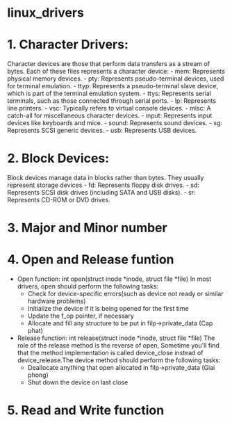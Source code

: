 # linux_drivers
# 1. Character Drivers:
Character devices are those that perform data transfers as a stream of bytes. Each of these files represents a character device:
    - mem: Represents physical memory devices.
    - pty: Represents pseudo-terminal devices, used for terminal emulation.
    - ttyp: Represents a pseudo-terminal slave device, which is part of the terminal emulation system.
    - ttys: Represents serial terminals, such as those connected through serial ports.
    - lp: Represents line printers.
    - vsc: Typically refers to virtual console devices.
    - misc: A catch-all for miscellaneous character devices.
    - input: Represents input devices like keyboards and mice.
    - sound: Represents sound devices.
    - sg: Represents SCSI generic devices.
    - usb: Represents USB devices.

# 2. Block Devices:
Block devices manage data in blocks rather than bytes. They usually represent storage devices
    - fd: Represents floppy disk drives.
    - sd: Represents SCSI disk drives (including SATA and USB disks).
    - sr: Represents CD-ROM or DVD drives.

# 3. Major and Minor number
# 4. Open and Release funtion
+ Open function: int open(struct inode *inode, struct file *file)
    In most drivers, open should perform the following tasks:
    - Check for device-specific errors(such as device not ready or similar hardware problems)
    - Initialize the device if it is being opened for the first time
    - Update the f_op pointer, if necessary
    - Allocate and fill any structure to be put in filp->private_data (Cap phat)
+ Release function: int release(struct inode *inode, struct file *file)
The role of the release method is the reverse of open, Sometime you'll find that the method implementation is called device_close instead of device_release.The device method should perform the following tasks: 
    - Deallocate anything that open allocated in filp->private_data (Giai phong)
    - Shut down the device on last close
# 5. Read and Write function